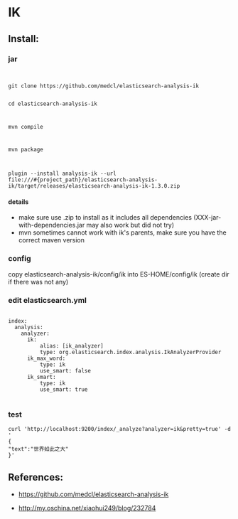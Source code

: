 # IK

## Install:

### jar

```
```
<div>
<code>
git clone https://github.com/medcl/elasticsearch-analysis-ik

cd elasticsearch-analysis-ik

mvn compile

mvn package

plugin --install analysis-ik --url file:///#{project_path}/elasticsearch-analysis-ik/target/releases/elasticsearch-analysis-ik-1.3.0.zip
</code>
</div>

#### details

 - make sure use .zip to install as it includes all dependencies (XXX-jar-with-dependencies.jar may also work but did
  not try)
 - mvn sometimes cannot work with ik's parents, make sure you have the correct maven version

### config 

copy elasticsearch-analysis-ik/config/ik into ES-HOME/config/ik (create dir if there was not any)

### edit elasticsearch.yml

<pre>
<code>
index:
  analysis:
    analyzer:
      ik:
          alias: [ik_analyzer]
          type: org.elasticsearch.index.analysis.IkAnalyzerProvider
      ik_max_word:
          type: ik
          use_smart: false
      ik_smart:
          type: ik
          use_smart: true
</code>
</pre>

### test

```
curl 'http://localhost:9200/index/_analyze?analyzer=ik&pretty=true' -d '
{
"text":"世界如此之大"
}'
```

## References:

 - https://github.com/medcl/elasticsearch-analysis-ik
 
 - http://my.oschina.net/xiaohui249/blog/232784
